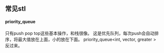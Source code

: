 ## 常见stl

#### priority_queue<T>

只有push pop top这些基本操作，和栈很像。
这是优先队列，每次push会自动排序，将最大值放在上面，小的放在下面。
priority_queue<int, vector<int>, greater<int> >反过来。
